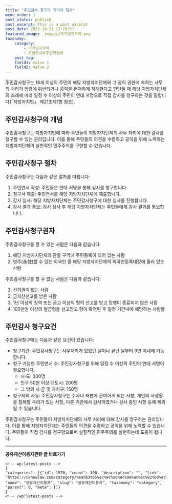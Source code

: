 ```yaml
---
title: "주민감사 청구의 의의와 절차"
menu_order: 1
post_status: publish
post_excerpt: This is a post excerpt
post_date: 2023-10-21 12:29:51
featured_image: _images/국가및지자체.png
taxonomy:
    category:
        - 국가및지자체
        - 지방자치와주민의권리
    post_tag:
    field1: value 1
    field2: value 2
---
```



주민감사청구는 18세 이상의 주민이 해당 지방자치단체와 그 장의 권한에 속하는 사무의 처리가 법령에 위반되거나 공익을 현저하게 저해한다고 판단될 때 해당 지방자치단체의 조례에 따라 일정 수 이상의 주민이 연대 서명으로 직접 감사를 청구하는 것을 말합니다(「지방자치법」 제21조제1항 참조).

## 주민감사청구의 개념

주민감사청구는 지방자치법에 따라 주민들이 지방자치단체의 사무 처리에 대한 감사를 청구할 수 있는 권리입니다. 이를 통해 주민들의 의견을 수렴하고 공익을 위해 노력하는 지방자치단체의 실천적인 민주주의를 구현할 수 있습니다.

## 주민감사청구 절차

주민감사청구는 다음과 같은 절차를 따릅니다:

1. 주민연서 작성: 주민들은 연대 서명을 통해 감사를 청구합니다.
2. 청구서 제출: 주민연서를 해당 지방자치단체에 제출합니다.
3. 감사 심사: 해당 지방자치단체는 주민감사청구에 대한 심사를 진행합니다.
4. 감사 결과 통보: 감사 심사 후 해당 지방자치단체는 주민들에게 감사 결과를 통보합니다.

## 주민감사청구권자

주민감사청구를 할 수 있는 사람은 다음과 같습니다:

1. 해당 지방자치단체의 관할 구역에 주민등록이 되어 있는 사람
2. 영주(永住)할 수 있는 외국인 중 해당 지방자치단체의 외국인등록대장에 올라 있는 사람

주민감사청구를 할 수 없는 사람은 다음과 같습니다:

1. 선거권이 없는 사람
2. 금치산선고를 받은 사람
3. 1년 이상의 징역 또는 금고 이상의 형의 선고를 받고 집행이 종료되지 않은 사람
4. 100만원 이상의 벌금형을 선고받고 형이 확정된 후 일정 기간내에 해당하는 사람들

## 주민감사 청구요건

주민감사청구에는 다음과 같은 요건이 있습니다:

- 청구기간: 주민감사청구는 사무처리가 있었던 날이나 끝난 날부터 3년 이내에 가능합니다.
- 청구 가능한 주민연서 수: 주민감사청구를 위해 일정 수 이상의 주민의 연대 서명이 필요합니다.
  - 시·도: 300명
  - 인구 50만 이상 대도시: 200명
  - 그 밖의 시·군 및 자치구: 150명
- 청구제외 사유: 주민감사청구는 수사나 재판에 관여하게 되는 사항, 개인의 사생활을 침해할 우려가 있는 사항, 다른 기관에서 감사하였거나 감사 중인 사항 등에 제외될 수 있습니다.

주민감사청구는 주민들이 지방자치단체의 사무 처리에 대해 감사를 청구하는 권리입니다. 이를 통해 지방자치단체는 주민들의 의견을 수렴하고 공익을 위해 노력할 수 있습니다. 주민들이 직접 감사를 청구함으로써 실질적인 민주주의를 실현하는데 도움이 됩니다.

<!-- wp:separator -->
<hr class="wp-block-separator has-alpha-channel-opacity"/>
<!-- /wp:separator -->
<!-- wp:group {"backgroundColor":"base","layout":{"type":"constrained"}} -->
<div class="wp-block-group has-base-background-color has-background">
<!-- wp:paragraph {"align":"center","fontSize":"large"} -->
<p class="has-text-align-center has-large-font-size"><strong>공유재산이용자관련 글 바로가기</strong></p>
<!-- /wp:paragraph -->

    <!-- wp:latest-posts -->
    {
    "categories": [{"id": 1570, "count": 100, "description": "", "link": "https://uknowlaw.com/category/%ea%b3%b5%ec%9c%a0%ec%9e%ac%ec%82%b0%ec%9d%b4%ec%9a%a9%ec%9e%90/", "name": "공유재산이용자", "slug": "공유재산이용자", "taxonomy": "category", "parent": 0, "meta": []}
    }
    <!-- /wp:latest-posts -->
    
</div>
<!-- /wp:group -->
    